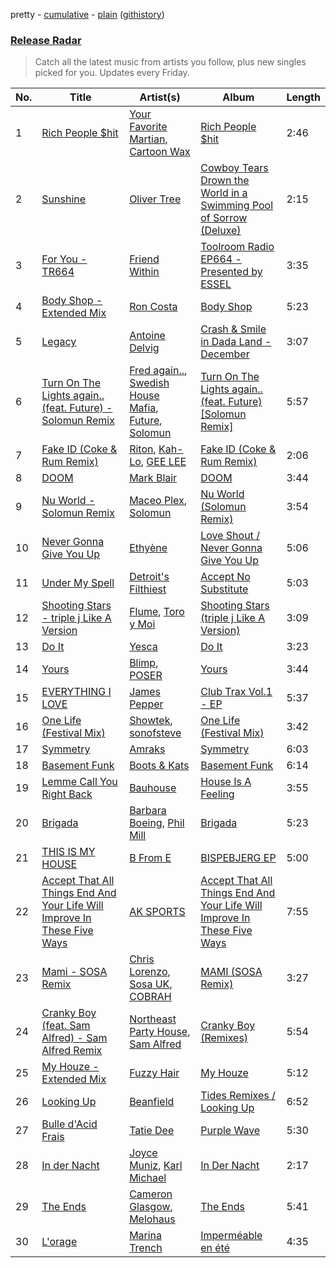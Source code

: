 pretty - [cumulative](/playlists/cumulative/Release%20Radar.md) - [plain](/playlists/plain/37i9dQZEVXbsudmxBFKW7G) ([githistory](https://github.githistory.xyz/vitokorn/spotify-playlist-archive/blob/master/playlists/plain/37i9dQZEVXbsudmxBFKW7G))

### [Release Radar](https://open.spotify.com/playlist/37i9dQZEVXbsudmxBFKW7G)

> Catch all the latest music from artists you follow, plus new singles picked for you. Updates every Friday.

| No. | Title | Artist(s) | Album | Length |
|---|---|---|---|---|
| 1 | [Rich People $hit](https://open.spotify.com/track/3Idy8KSRQlSJKfXcv9cu3T) | [Your Favorite Martian](https://open.spotify.com/artist/4J6UXkUpIArZbKXhh0cOC2), [Cartoon Wax](https://open.spotify.com/artist/039YFqBCsbTSmwj2o84Ogz) | [Rich People $hit](https://open.spotify.com/album/0hhPetihEuvHV37btCyb81) | 2:46 |
| 2 | [Sunshine](https://open.spotify.com/track/1Q9j9J64lNWMJPuKP3Wd14) | [Oliver Tree](https://open.spotify.com/artist/6TLwD7HPWuiOzvXEa3oCNe) | [Cowboy Tears Drown the World in a Swimming Pool of Sorrow (Deluxe)](https://open.spotify.com/album/3HnZ8f1qXz3I9XrLAxOnSv) | 2:15 |
| 3 | [For You - TR664](https://open.spotify.com/track/0DZPf81xKYoUzCITN3Ki9M) | [Friend Within](https://open.spotify.com/artist/4FJPplt1JOVw8Q7NiwFmLv) | [Toolroom Radio EP664 - Presented by ESSEL](https://open.spotify.com/album/566pIhCvYGQWMfhmHbG3NX) | 3:35 |
| 4 | [Body Shop - Extended Mix](https://open.spotify.com/track/1wjkgak4scIa17a8DzOQXS) | [Ron Costa](https://open.spotify.com/artist/5rm0DojzB3HDGjA2iS40cd) | [Body Shop](https://open.spotify.com/album/1DOqAGu3dGfo2s0U27KbI4) | 5:23 |
| 5 | [Legacy](https://open.spotify.com/track/0Whze9aSzkiEKWbKGtnadx) | [Antoine Delvig](https://open.spotify.com/artist/5akjwT4cQGhi5DLknDb0Wl) | [Crash & Smile in Dada Land - December](https://open.spotify.com/album/7pDKTgRlgOhaH1vY7NAoKl) | 3:07 |
| 6 | [Turn On The Lights again.. (feat. Future) - Solomun Remix](https://open.spotify.com/track/0zZrLMx6G1U2nvmFGnSSSr) | [Fred again..](https://open.spotify.com/artist/4oLeXFyACqeem2VImYeBFe), [Swedish House Mafia](https://open.spotify.com/artist/1h6Cn3P4NGzXbaXidqURXs), [Future](https://open.spotify.com/artist/1RyvyyTE3xzB2ZywiAwp0i), [Solomun](https://open.spotify.com/artist/5wJK4kQAkVGjqM9x46KQOC) | [Turn On The Lights again.. (feat. Future) [Solomun Remix]](https://open.spotify.com/album/5uJJDoI0Kr5mmJKrPsStug) | 5:57 |
| 7 | [Fake ID (Coke & Rum Remix)](https://open.spotify.com/track/7cnS0EPwBnP9ZIdGOAOY7c) | [Riton](https://open.spotify.com/artist/7i9j813KFoSBMldGqlh2Z1), [Kah-Lo](https://open.spotify.com/artist/59iOp415oyqGlBHyAhu4z3), [GEE LEE](https://open.spotify.com/artist/77uLXqHKG5n6UYMUr0b0e5) | [Fake ID (Coke & Rum Remix)](https://open.spotify.com/album/7pKuRGliZzRAHJaFED7y6Q) | 2:06 |
| 8 | [DOOM](https://open.spotify.com/track/0aLnCnTGYBR1Bw3FdP5VzV) | [Mark Blair](https://open.spotify.com/artist/5goo6zwHX9nuOcUFXXwSin) | [DOOM](https://open.spotify.com/album/259IzASNnrpdLgW3QxPHN1) | 3:44 |
| 9 | [Nu World - Solomun Remix](https://open.spotify.com/track/4gIXnT4VbM21eqhWMinnpo) | [Maceo Plex](https://open.spotify.com/artist/3TXQ1ddouwQAI78hV4hXDj), [Solomun](https://open.spotify.com/artist/5wJK4kQAkVGjqM9x46KQOC) | [Nu World (Solomun Remix)](https://open.spotify.com/album/3N2BT7AISV9IgwfursJE3D) | 3:54 |
| 10 | [Never Gonna Give You Up](https://open.spotify.com/track/7DsN4DK0vZpsM2o1YsQHhl) | [Ethyène](https://open.spotify.com/artist/2MOPniB13fzGM1MqVxKjHd) | [Love Shout / Never Gonna Give You Up](https://open.spotify.com/album/2djPwR3HZS8QPYtez00nTa) | 5:06 |
| 11 | [Under My Spell](https://open.spotify.com/track/5tJysLRtQ4ye3uPrqSr6uX) | [Detroit's Filthiest](https://open.spotify.com/artist/3O9jHYmVyq59RNpd77g7HW) | [Accept No Substitute](https://open.spotify.com/album/6NVM1dz3hNBZ3u15s6AAId) | 5:03 |
| 12 | [Shooting Stars - triple j Like A Version](https://open.spotify.com/track/6Pt5ky10RuJCMwAQi8xJFy) | [Flume](https://open.spotify.com/artist/6nxWCVXbOlEVRexSbLsTer), [Toro y Moi](https://open.spotify.com/artist/6O4EGCCb6DoIiR6B1QCQgp) | [Shooting Stars (triple j Like A Version)](https://open.spotify.com/album/33nokJNMSwLBfBGkET2Di7) | 3:09 |
| 13 | [Do It](https://open.spotify.com/track/614QhZDNRmR0ReFYvB68kN) | [Yesca](https://open.spotify.com/artist/0ZZlysmyFhg3yT6Pupdsff) | [Do It](https://open.spotify.com/album/17qv59XzF8WEWzyNXMPZJY) | 3:23 |
| 14 | [Yours](https://open.spotify.com/track/0Y3XaUfDXxHu9ka27hP6gx) | [Blimp](https://open.spotify.com/artist/3cMgbjmQ7G6UjuJ7nS0yzx), [POSER](https://open.spotify.com/artist/0Wq9bM8CbTRmKPtCxFxT8P) | [Yours](https://open.spotify.com/album/3KfFa2BZ8wUuQzW9dVFIdR) | 3:44 |
| 15 | [EVERYTHING I LOVE](https://open.spotify.com/track/2HmavoDEUmaZcEQbwBdCJr) | [James Pepper](https://open.spotify.com/artist/3usMrH8kRUz3jwus6okBOy) | [Club Trax Vol.1 - EP](https://open.spotify.com/album/3cXuzE41KPgJDgYdvIsXbv) | 5:37 |
| 16 | [One Life (Festival Mix)](https://open.spotify.com/track/2MNtObv5bxyUprOKewE28m) | [Showtek](https://open.spotify.com/artist/3gk0OYeLFWYupGFRHqLSR7), [sonofsteve](https://open.spotify.com/artist/199v8qPhMq3MGLfKsOgD2v) | [One Life (Festival Mix)](https://open.spotify.com/album/6YnX8UuHdW8sph8ZHUYE45) | 3:42 |
| 17 | [Symmetry](https://open.spotify.com/track/3GjZABuihLDGfrB0rvhWRH) | [Amraks](https://open.spotify.com/artist/45QSSn5J9uRnJqyCRxTBxw) | [Symmetry](https://open.spotify.com/album/3c5Kim4vwZfJwj5iY6gOIF) | 6:03 |
| 18 | [Basement Funk](https://open.spotify.com/track/36dkjKYOO3PZV8OHXXQc3j) | [Boots & Kats](https://open.spotify.com/artist/5XcmGnCM5FdJsvIFVZhSIo) | [Basement Funk](https://open.spotify.com/album/6KDPd5Ebs8e5Y5aJNEUGFj) | 6:14 |
| 19 | [Lemme Call You Right Back](https://open.spotify.com/track/3Zrfx7EnTivhZOwnVMkNwm) | [Bauhouse](https://open.spotify.com/artist/3W0ymz5go3eaOIclFYWyzz) | [House Is A Feeling](https://open.spotify.com/album/7qWrEM9uj6rBhPWXrR8mid) | 3:55 |
| 20 | [Brigada](https://open.spotify.com/track/5GDhxndpilh5O6BDNFwN6f) | [Barbara Boeing](https://open.spotify.com/artist/7uf1b4UI1VVKwwcQO0laWZ), [Phil Mill](https://open.spotify.com/artist/4dw0GyllDDJ5bY9SaGCw5E) | [Brigada](https://open.spotify.com/album/4SYy5FSilSqQRkWBrKzp9n) | 5:23 |
| 21 | [THIS IS MY HOUSE](https://open.spotify.com/track/0eI91rqMGBVl92KdlIRhvI) | [B From E](https://open.spotify.com/artist/3yjFkl9flkgABzGwPPdz6Q) | [BISPEBJERG EP](https://open.spotify.com/album/5nM746UG5dThWzS8cSHXM6) | 5:00 |
| 22 | [Accept That All Things End And Your Life Will Improve In These Five Ways](https://open.spotify.com/track/0LQV2L5xh2v5NPegUMFpPu) | [AK SPORTS](https://open.spotify.com/artist/7qiOBa5jCbTeyLY2Chw9ju) | [Accept That All Things End And Your Life Will Improve In These Five Ways](https://open.spotify.com/album/6VJKekb2Q5iXVaDz0g5aeN) | 7:55 |
| 23 | [Mami - SOSA Remix](https://open.spotify.com/track/3BelLDoNYxRWMJQ8fImu55) | [Chris Lorenzo](https://open.spotify.com/artist/7tm9Tuc70geXOOyKhtZHIj), [Sosa UK](https://open.spotify.com/artist/3JlN0MeWVJq0vjvsvWCRZ5), [COBRAH](https://open.spotify.com/artist/1AHswQqsDNmu1xaE8KpBne) | [MAMI (SOSA Remix)](https://open.spotify.com/album/5sgZhu2akIrxRl5xB7iaom) | 3:27 |
| 24 | [Cranky Boy (feat. Sam Alfred) - Sam Alfred Remix](https://open.spotify.com/track/4CN8SPD3MCbvhwkIQQesvS) | [Northeast Party House](https://open.spotify.com/artist/500YRyClzP6Z7HtWd1BIje), [Sam Alfred](https://open.spotify.com/artist/4PVzoVUDxey3mxGdkf4HgR) | [Cranky Boy (Remixes)](https://open.spotify.com/album/22RYHkcJM7hCVRvdywIm4f) | 5:54 |
| 25 | [My Houze - Extended Mix](https://open.spotify.com/track/37FH8yHdUDAMxWWKSguZZo) | [Fuzzy Hair](https://open.spotify.com/artist/1oyIKLL0h1Bw9yR8scqwdo) | [My Houze](https://open.spotify.com/album/0nHdOUWQdoP8NUixPQut8s) | 5:12 |
| 26 | [Looking Up](https://open.spotify.com/track/1uotL7lyIZve6mV7rNn9SJ) | [Beanfield](https://open.spotify.com/artist/66pwO4VzpMLwntaQ9DPLvH) | [Tides Remixes / Looking Up](https://open.spotify.com/album/1iXJrOByC4dK77A1vmg23g) | 6:52 |
| 27 | [Bulle d'Acid Frais](https://open.spotify.com/track/11JmtBZElGpqQ7HN9rNLGX) | [Tatie Dee](https://open.spotify.com/artist/2myew43mloLY5KDXpMZw3B) | [Purple Wave](https://open.spotify.com/album/28raVJ8uSbIVfmqBkFYqkW) | 5:30 |
| 28 | [In der Nacht](https://open.spotify.com/track/5zM7a2cRrVcyxBi0LuMKAE) | [Joyce Muniz](https://open.spotify.com/artist/2V5PoybhNfFnNEs0NKv44L), [Karl Michael](https://open.spotify.com/artist/0JhyiOg35fcqh7KvBs8sci) | [In Der Nacht](https://open.spotify.com/album/211BvQK7y77iu4frIHFKMd) | 2:17 |
| 29 | [The Ends](https://open.spotify.com/track/49cXUv7rFm8xHMetESqK77) | [Cameron Glasgow](https://open.spotify.com/artist/5p66UQ4nFamwWyQWVJNYby), [Melohaus](https://open.spotify.com/artist/0lvnNFMKZaClrE7Q1nICdg) | [The Ends](https://open.spotify.com/album/06U2Y8XyZzH6VvEkYx0dCv) | 5:41 |
| 30 | [L'orage](https://open.spotify.com/track/3CtQa534wOgOwdnO2vUu0k) | [Marina Trench](https://open.spotify.com/artist/4To1nBGVwlcmCjjufU2lJB) | [Imperméable en été](https://open.spotify.com/album/6WWhOo12Jj5bvYxaAPyOms) | 4:35 |